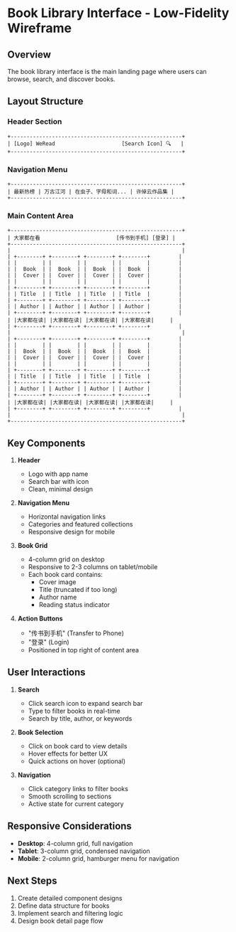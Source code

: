 # Book Library Interface - Low-Fidelity Wireframe

## Overview
The book library interface is the main landing page where users can browse, search, and discover books.

## Layout Structure

### Header Section
```
+------------------------------------------------------+
| [Logo] WeRead                     [Search Icon] 🔍   |
+------------------------------------------------------+
```

### Navigation Menu
```
+------------------------------------------------------+
| 最新热榜 | 万古江河 | 在虫子、字母和词... | 许倬云作品集 |
+------------------------------------------------------+
```

### Main Content Area
```
+------------------------------------------------------+
| 大家都在看                        [传书到手机] [登录] |
+------------------------------------------------------+
|                                                      |
| +--------+ +--------+ +--------+ +--------+         |
| |        | |        | |        | |        |         |
| |  Book  | |  Book  | |  Book  | |  Book  |         |
| |  Cover | |  Cover | |  Cover | |  Cover |         |
| |        | |        | |        | |        |         |
| +--------+ +--------+ +--------+ +--------+         |
| | Title  | | Title  | | Title  | | Title  |         |
| +--------+ +--------+ +--------+ +--------+         |
| | Author | | Author | | Author | | Author |         |
| +--------+ +--------+ +--------+ +--------+         |
| |大家都在读| |大家都在读| |大家都在读| |大家都在读|     |
| +--------+ +--------+ +--------+ +--------+         |
|                                                      |
| +--------+ +--------+ +--------+ +--------+         |
| |        | |        | |        | |        |         |
| |  Book  | |  Book  | |  Book  | |  Book  |         |
| |  Cover | |  Cover | |  Cover | |  Cover |         |
| |        | |        | |        | |        |         |
| +--------+ +--------+ +--------+ +--------+         |
| | Title  | | Title  | | Title  | | Title  |         |
| +--------+ +--------+ +--------+ +--------+         |
| | Author | | Author | | Author | | Author |         |
| +--------+ +--------+ +--------+ +--------+         |
| |大家都在读| |大家都在读| |大家都在读| |大家都在读|     |
| +--------+ +--------+ +--------+ +--------+         |
|                                                      |
+------------------------------------------------------+
```

## Key Components

1. **Header**
   - Logo with app name
   - Search bar with icon
   - Clean, minimal design

2. **Navigation Menu**
   - Horizontal navigation links
   - Categories and featured collections
   - Responsive design for mobile

3. **Book Grid**
   - 4-column grid on desktop
   - Responsive to 2-3 columns on tablet/mobile
   - Each book card contains:
     - Cover image
     - Title (truncated if too long)
     - Author name
     - Reading status indicator

4. **Action Buttons**
   - "传书到手机" (Transfer to Phone)
   - "登录" (Login)
   - Positioned in top right of content area

## User Interactions

1. **Search**
   - Click search icon to expand search bar
   - Type to filter books in real-time
   - Search by title, author, or keywords

2. **Book Selection**
   - Click on book card to view details
   - Hover effects for better UX
   - Quick actions on hover (optional)

3. **Navigation**
   - Click category links to filter books
   - Smooth scrolling to sections
   - Active state for current category

## Responsive Considerations

- **Desktop**: 4-column grid, full navigation
- **Tablet**: 3-column grid, condensed navigation
- **Mobile**: 2-column grid, hamburger menu for navigation

## Next Steps

1. Create detailed component designs
2. Define data structure for books
3. Implement search and filtering logic
4. Design book detail page flow